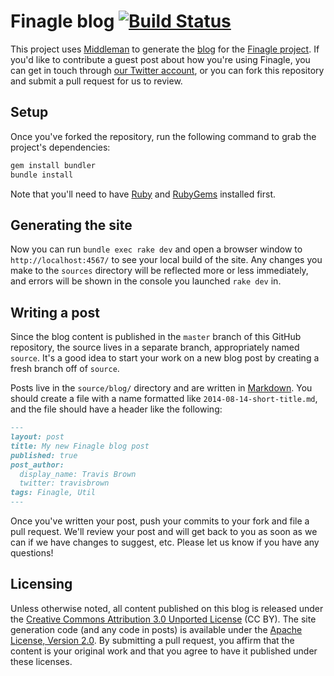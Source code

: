 # Finagle blog [![Build Status](https://secure.travis-ci.org/finagle/finagle.github.io.png?branch=source)](http://travis-ci.org/finagle/finagle.github.io)

This project uses [Middleman](http://middlemanapp.com/) to generate the
[blog](https://finagle.github.io) for the
[Finagle project](http://twitter.github.io/finagle/). If you'd like to
contribute a guest post about how you're using Finagle, you can get in touch
through [our Twitter account](https://twitter.com/finagle), or you can fork this
repository and submit a pull request for us to review.

## Setup

Once you've forked the repository, run the following command to grab the
project's dependencies:

``` bash
gem install bundler
bundle install
```

Note that you'll need to have [Ruby](https://www.ruby-lang.org/)
and [RubyGems](https://rubygems.org/) installed first.

## Generating the site

Now you can run `bundle exec rake dev` and open a browser window to `http://localhost:4567/`
to see your local build of the site. Any changes you make to the `sources`
directory will be reflected more or less immediately, and errors will be shown
in the console you launched `rake dev` in.

## Writing a post

Since the blog content is published in the `master` branch of this GitHub
repository, the source lives in a separate branch, appropriately named `source`.
It's a good idea to start your work on a new blog post by creating a fresh
branch off of `source`.

Posts live in the `source/blog/` directory and are written in
[Markdown](http://daringfireball.net/projects/markdown/). You
should create a file with a name formatted like `2014-08-14-short-title.md`, and
the file should have a header like the following:

``` markdown
---
layout: post
title: My new Finagle blog post
published: true
post_author:
  display_name: Travis Brown
  twitter: travisbrown
tags: Finagle, Util
---
```

Once you've written your post, push your commits to your fork and file a pull
request. We'll review your post and will get back to you as soon as we can if we
have changes to suggest, etc. Please let us know if you have any questions!

## Licensing

Unless otherwise noted, all content published on this blog is released under the
[Creative Commons Attribution 3.0 Unported License](https://creativecommons.org/licenses/by/3.0/)
(CC BY). The site generation code (and any code in posts) is available under the
[Apache License, Version 2.0](http://www.apache.org/licenses/LICENSE-2.0.html).
By submitting a pull request, you affirm that the content is your original work
and that you agree to have it published under these licenses.
